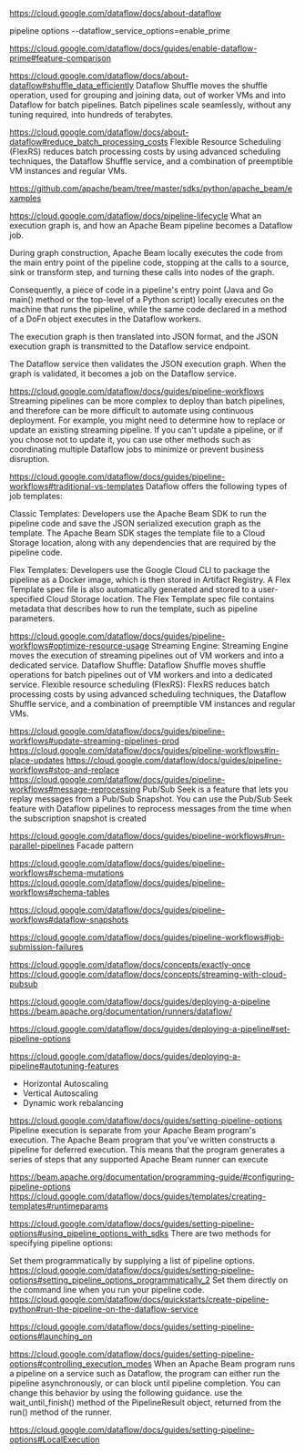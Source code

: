 
https://cloud.google.com/dataflow/docs/about-dataflow

pipeline options
--dataflow_service_options=enable_prime

https://cloud.google.com/dataflow/docs/guides/enable-dataflow-prime#feature-comparison

https://cloud.google.com/dataflow/docs/about-dataflow#shuffle_data_efficiently
Dataflow Shuffle moves the shuffle operation, used for grouping and joining data, out of worker VMs and into Dataflow for batch pipelines. Batch pipelines scale seamlessly, without any tuning required, into hundreds of terabytes.

https://cloud.google.com/dataflow/docs/about-dataflow#reduce_batch_processing_costs
Flexible Resource Scheduling (FlexRS) reduces batch processing costs by using advanced scheduling techniques, the Dataflow Shuffle service, and a combination of preemptible VM instances and regular VMs.

https://github.com/apache/beam/tree/master/sdks/python/apache_beam/examples

https://cloud.google.com/dataflow/docs/pipeline-lifecycle
What an execution graph is, and how an Apache Beam pipeline becomes a Dataflow job.

During graph construction, Apache Beam locally executes the code from the main entry point of the pipeline code, stopping at the calls to a source, sink or transform step, and turning these calls into nodes of the graph. 

Consequently, a piece of code in a pipeline's entry point (Java and Go main() method or the top-level of a Python script) locally executes on the machine that runs the pipeline, while the same code declared in a method of a DoFn object executes in the Dataflow workers.

The execution graph is then translated into JSON format, and the JSON execution graph is transmitted to the Dataflow service endpoint.

The Dataflow service then validates the JSON execution graph. When the graph is validated, it becomes a job on the Dataflow service. 

https://cloud.google.com/dataflow/docs/guides/pipeline-workflows
Streaming pipelines can be more complex to deploy than batch pipelines, and therefore can be more difficult to automate using continuous deployment. For example, you might need to determine how to replace or update an existing streaming pipeline. If you can't update a pipeline, or if you choose not to update it, you can use other methods such as coordinating multiple Dataflow jobs to minimize or prevent business disruption.

https://cloud.google.com/dataflow/docs/guides/pipeline-workflows#traditional-vs-templates
Dataflow offers the following types of job templates:

Classic Templates: Developers use the Apache Beam SDK to run the pipeline code and save the JSON serialized execution graph as the template. The Apache Beam SDK stages the template file to a Cloud Storage location, along with any dependencies that are required by the pipeline code.

Flex Templates: Developers use the Google Cloud CLI to package the pipeline as a Docker image, which is then stored in Artifact Registry. A Flex Template spec file is also automatically generated and stored to a user-specified Cloud Storage location. The Flex Template spec file contains metadata that describes how to run the template, such as pipeline parameters.

https://cloud.google.com/dataflow/docs/guides/pipeline-workflows#optimize-resource-usage
Streaming Engine: Streaming Engine moves the execution of streaming pipelines out of VM workers and into a dedicated service. 
Dataflow Shuffle: Dataflow Shuffle moves shuffle operations for batch pipelines out of VM workers and into a dedicated service.
Flexible resource scheduling (FlexRS): FlexRS reduces batch processing costs by using advanced scheduling techniques, the Dataflow Shuffle service, and a combination of preemptible VM instances and regular VMs.

https://cloud.google.com/dataflow/docs/guides/pipeline-workflows#update-streaming-pipelines-prod
https://cloud.google.com/dataflow/docs/guides/pipeline-workflows#in-place-updates
https://cloud.google.com/dataflow/docs/guides/pipeline-workflows#stop-and-replace
https://cloud.google.com/dataflow/docs/guides/pipeline-workflows#message-reprocessing
Pub/Sub Seek is a feature that lets you replay messages from a Pub/Sub Snapshot. You can use the Pub/Sub Seek feature with Dataflow pipelines to reprocess messages from the time when the subscription snapshot is created

https://cloud.google.com/dataflow/docs/guides/pipeline-workflows#run-parallel-pipelines
Facade pattern

https://cloud.google.com/dataflow/docs/guides/pipeline-workflows#schema-mutations
https://cloud.google.com/dataflow/docs/guides/pipeline-workflows#schema-tables

https://cloud.google.com/dataflow/docs/guides/pipeline-workflows#dataflow-snapshots

https://cloud.google.com/dataflow/docs/guides/pipeline-workflows#job-submission-failures

https://cloud.google.com/dataflow/docs/concepts/exactly-once
https://cloud.google.com/dataflow/docs/concepts/streaming-with-cloud-pubsub


https://cloud.google.com/dataflow/docs/guides/deploying-a-pipeline
https://beam.apache.org/documentation/runners/dataflow/

https://cloud.google.com/dataflow/docs/guides/deploying-a-pipeline#set-pipeline-options

https://cloud.google.com/dataflow/docs/guides/deploying-a-pipeline#autotuning-features
* Horizontal Autoscaling
* Vertical Autoscaling
* Dynamic work rebalancing

https://cloud.google.com/dataflow/docs/guides/setting-pipeline-options
Pipeline execution is separate from your Apache Beam program's execution. The Apache Beam program that you've written constructs a pipeline for deferred execution. This means that the program generates a series of steps that any supported Apache Beam runner can execute

https://beam.apache.org/documentation/programming-guide/#configuring-pipeline-options
https://cloud.google.com/dataflow/docs/guides/templates/creating-templates#runtimeparams

https://cloud.google.com/dataflow/docs/guides/setting-pipeline-options#using_pipeline_options_with_sdks
There are two methods for specifying pipeline options:

Set them programmatically by supplying a list of pipeline options.
https://cloud.google.com/dataflow/docs/guides/setting-pipeline-options#setting_pipeline_options_programmatically_2
Set them directly on the command line when you run your pipeline code.
https://cloud.google.com/dataflow/docs/quickstarts/create-pipeline-python#run-the-pipeline-on-the-dataflow-service

https://cloud.google.com/dataflow/docs/guides/setting-pipeline-options#launching_on

https://cloud.google.com/dataflow/docs/guides/setting-pipeline-options#controlling_execution_modes
When an Apache Beam program runs a pipeline on a service such as Dataflow, the program can either run the pipeline asynchronously, or can block until pipeline completion. You can change this behavior by using the following guidance.
use the wait_until_finish() method of the PipelineResult object, returned from the run() method of the runner.

https://cloud.google.com/dataflow/docs/guides/setting-pipeline-options#LocalExecution
